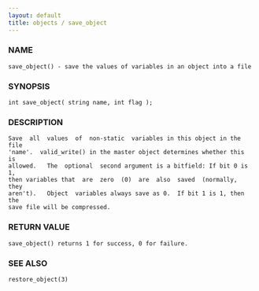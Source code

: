 ```yaml
---
layout: default
title: objects / save_object
---
```


### NAME

    save_object() - save the values of variables in an object into a file

### SYNOPSIS

    int save_object( string name, int flag );

### DESCRIPTION

    Save  all  values  of  non-static  variables in this object in the file
    'name'.  valid_write() in the master object determines whether this  is
    allowed.   The  optional  second argument is a bitfield: If bit 0 is 1,
    then variables that  are  zero  (0)  are  also  saved  (normally,  they
    aren't).   Object  variables always save as 0.  If bit 1 is 1, then the
    save file will be compressed.

### RETURN VALUE

    save_object() returns 1 for success, 0 for failure.

### SEE ALSO

    restore_object(3)
